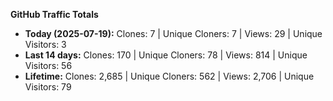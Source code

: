 
**GitHub Traffic Totals**

- **Today (2025-07-19):** Clones: 7 | Unique Cloners: 7 | Views: 29 | Unique Visitors: 3
- **Last 14 days:** Clones: 170 | Unique Cloners: 78 | Views: 814 | Unique Visitors: 56
- **Lifetime:** Clones: 2,685 | Unique Cloners: 562 | Views: 2,706 | Unique Visitors: 79
